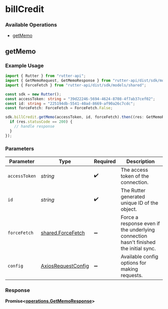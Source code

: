 # billCredit

### Available Operations

* [getMemo](#getmemo)

## getMemo

### Example Usage

```typescript
import { Rutter } from "rutter-api";
import { GetMemoRequest, GetMemoResponse } from "rutter-api/dist/sdk/models/operations";
import { ForceFetch } from "rutter-api/dist/sdk/models/shared";

const sdk = new Rutter();
const accessToken: string = "39d22246-5694-4624-8708-4f7ab37cef02";
const id: string = "225194db-5541-40ad-8669-af90a26c7cdc";
const forceFetch: ForceFetch = ForceFetch.False;

sdk.billCredit.getMemo(accessToken, id, forceFetch).then((res: GetMemoResponse) => {
  if (res.statusCode == 200) {
    // handle response
  }
});
```

### Parameters

| Parameter                                                                            | Type                                                                                 | Required                                                                             | Description                                                                          |
| ------------------------------------------------------------------------------------ | ------------------------------------------------------------------------------------ | ------------------------------------------------------------------------------------ | ------------------------------------------------------------------------------------ |
| `accessToken`                                                                        | *string*                                                                             | :heavy_check_mark:                                                                   | The access token of the connection.                                                  |
| `id`                                                                                 | *string*                                                                             | :heavy_check_mark:                                                                   | The Rutter generated unique ID of the object.                                        |
| `forceFetch`                                                                         | [shared.ForceFetch](../../models/shared/forcefetch.md)                               | :heavy_minus_sign:                                                                   | Force a response even if the underlying connection hasn't finished the initial sync. |
| `config`                                                                             | [AxiosRequestConfig](https://axios-http.com/docs/req_config)                         | :heavy_minus_sign:                                                                   | Available config options for making requests.                                        |


### Response

**Promise<[operations.GetMemoResponse](../../models/operations/getmemoresponse.md)>**

